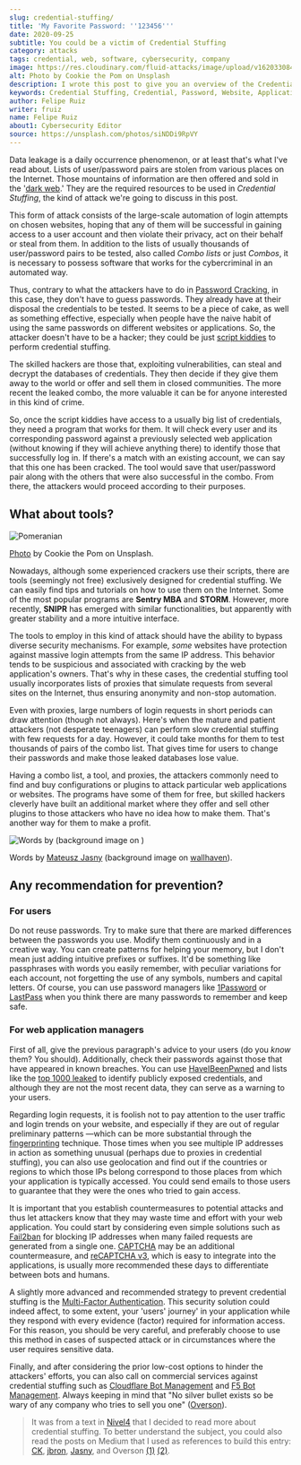 ```yaml
---
slug: credential-stuffing/
title: 'My Favorite Password: ''123456'''
date: 2020-09-25
subtitle: You could be a victim of Credential Stuffing
category: attacks
tags: credential, web, software, cybersecurity, company
image: https://res.cloudinary.com/fluid-attacks/image/upload/v1620330841/blog/credential-stuffing/cover_t0zcnj.webp
alt: Photo by Cookie the Pom on Unsplash
description: I wrote this post to give you an overview of the Credential Stuffing attack and some short recommendations for its prevention.
keywords: Credential Stuffing, Credential, Password, Website, Application, Cybersecurity, Attack, Technique
author: Felipe Ruiz
writer: fruiz
name: Felipe Ruiz
about1: Cybersecurity Editor
source: https://unsplash.com/photos/siNDDi9RpVY
---
```


Data leakage is a daily occurrence phenomenon,
or at least that's what I've read about.
Lists of user/password pairs are stolen
from various places on the Internet.
Those mountains of information are then offered
and sold in the '[dark web](../dark-web).'
They are the required resources to be used in *Credential Stuffing*,
the kind of attack we're going to discuss
in this post.

This form of attack consists of the large-scale automation
of login attempts on chosen websites,
hoping that any of them will be successful
in gaining access to a user account
and then violate their privacy,
act on their behalf or steal from them.
In addition to the lists
of usually thousands of user/password pairs to be tested,
also called *Combo lists* or just *Combos*,
it is necessary to possess software
that works for the cybercriminal
in an automated way.

Thus,
contrary to what the attackers have to do in [Password Cracking](../pass-cracking/),
in this case,
they don't have to guess passwords.
They already have at their disposal the credentials
to be tested.
It seems to be a piece of cake,
as well as something effective,
especially when people have the naive habit
of using the same passwords
on different websites or applications.
So,
the attacker doesn't have to be a hacker;
they could be just [script kiddies](https://en.wikipedia.org/wiki/Script_kiddie)
to perform credential stuffing.

The skilled hackers are those that,
exploiting vulnerabilities,
can steal and decrypt the databases of credentials.
They then decide
if they give them away to the world
or offer and sell them in closed communities.
The more recent the leaked combo,
the more valuable it can be for anyone interested
in this kind of crime.

So,
once the script kiddies have access
to a usually big list of credentials,
they need a program that works for them.
It will check every user
and its corresponding password
against a previously selected web application
(without knowing if they will achieve anything there)
to identify those that successfully log in.
If there's a match with an existing account,
we can say that this one has been cracked.
The tool would save that user/password pair
along with the others
that were also successful in the combo.
From there,
the attackers would proceed according to their purposes.

## What about tools?

<div class="imgblock">

![Pomeranian](https://res.cloudinary.com/fluid-attacks/image/upload/v1620330839/blog/credential-stuffing/pome_rt79wj.webp)

<div class="title">

[Photo](https://unsplash.com/photos/gySMaocSdqs)
by Cookie the Pom on Unsplash.

</div>

</div>

Nowadays,
although some experienced crackers use their scripts,
there are tools
(seemingly not free)
exclusively designed for credential stuffing.
We can easily find tips and tutorials
on how to use them on the Internet.
Some of the most popular programs are **Sentry MBA** and **STORM**.
However,
more recently,
**SNIPR** has emerged with similar functionalities,
but apparently with greater stability
and a more intuitive interface.

The tools to employ in this kind of attack
should have the ability to bypass diverse security mechanisms.
For example,
*some* websites have protection against massive login attempts
from the same IP address.
This behavior tends to be suspicious
and associated with cracking by the web application's owners.
That's why in these cases,
the credential stuffing tool usually incorporates lists of proxies
that simulate requests from several sites on the Internet,
thus ensuring anonymity and non-stop automation.

Even with proxies,
large numbers of login requests
in short periods can draw attention
(though not always).
Here's when the mature and patient attackers
(not desperate teenagers)
can perform slow credential stuffing
with few requests for a day.
However,
it could take months for them
to test thousands of pairs of the combo list.
That gives time for users to change their passwords
and make those leaked databases lose value.

Having a combo list,
a tool, and proxies,
the attackers commonly need to find and buy configurations or plugins
to attack particular web applications or websites.
The programs have some of them for free,
but skilled hackers cleverly have built an additional market
where they offer and sell other plugins
to those attackers who have no idea how to make them.
That's another way for them to make a profit.

<div class="imgblock">

![Words by
(background image on
)](https://res.cloudinary.com/fluid-attacks/image/upload/v1620330839/blog/credential-stuffing/jasny_eyxl97.webp)

<div class="title">

Words by [Mateusz Jasny](https://medium.com/@mtjasny/how-to-deal-with-credential-stuffing-attacks-c1456e499093)
(background image on [wallhaven](https://wallhaven.cc/w/q6q92r)).

</div>

</div>

## Any recommendation for prevention?

### For users

Do not reuse passwords.
Try to make sure that
there are marked differences between the passwords you use.
Modify them continuously and in a creative way.
You can create patterns for helping your memory,
but I don't mean just adding intuitive prefixes or suffixes.
It'd be something like passphrases
with words you easily remember,
with peculiar variations for each account,
not forgetting the use of any symbols,
numbers and capital letters.
Of course,
you can use password managers
like [1Password](https://1password.com/) or [LastPass](https://www.lastpass.com/)
when you think there are many passwords to remember and keep safe.

### For web application managers

First of all,
give the previous paragraph's advice to your users
(do you *know* them? You should).
Additionally,
check their passwords against those
that have appeared in known breaches.
You can use [HaveIBeenPwned](https://haveibeenpwned.com/)
and lists like the [top 1000 leaked](https://github.com/danielmiessler/SecLists/blob/master/Passwords/Common-Credentials/10-million-password-list-top-1000.txt)
to identify publicly exposed credentials,
and although they are not the most recent data,
they can serve as a warning to your users.

Regarding login requests,
it is foolish not to pay attention to the user traffic
and login trends on your website,
and especially if they are out of regular preliminary patterns
—which can be more substantial through the [fingerprinting](https://cheatsheetseries.owasp.org/cheatsheets/Credential_Stuffing_Prevention_Cheat_Sheet.html#device-fingerprinting)
technique.
Those times when you see multiple IP addresses in action
as something unusual
(perhaps due to proxies in credential stuffing),
you can also use geolocation
and find out if the countries or regions
to which those IPs belong
correspond to those places
from which your application is typically accessed.
You could send emails to those users
to guarantee that they were the ones
who tried to gain access.

It is important that
you establish countermeasures to potential attacks
and thus let attackers know that
they may waste time and effort with your web application.
You could start by considering even simple solutions
such as [Fail2ban](https://www.fail2ban.org/wiki/index.php/Main_Page)
for blocking IP addresses
when many failed requests are generated from a single one.
[CAPTCHA](https://en.wikipedia.org/wiki/CAPTCHA)
may be an additional countermeasure,
and [reCAPTCHA v3](https://developers.google.com/recaptcha/docs/v3),
which is easy to integrate into the applications,
is usually more recommended these days
to differentiate between bots and humans.

A slightly more advanced and recommended strategy
to prevent credential stuffing
is the [Multi-Factor Authentication](https://en.wikipedia.org/wiki/Multi-factor_authentication).
This security solution could indeed affect,
to some extent,
your 'users' journey' in your application
while they respond with every evidence
(factor)
required for information access.
For this reason,
you should be very careful,
and preferably choose to use this method
in cases of suspected attack
or in circumstances where the user requires sensitive data.

Finally,
and after considering the prior low-cost options
to hinder the attackers' efforts,
you can also call on commercial services
against credential stuffing
such as [Cloudflare Bot Management](https://www.cloudflare.com/es-es/products/bot-management/)
and [F5 Bot Management](https://www.f5.com/solutions/application-security/bot-management).
Always keeping in mind that
"No silver bullet exists
so be wary of any company who tries to sell you one"
([Overson](https://medium.com/@jsoverson/10-tips-to-stop-credential-stuffing-attacks-db249cac6428)).

> It was from a text in [Nivel4](https://blog.nivel4.com/noticias/que-es-el-credential-stuffing-o-relleno-de-contrasenas/)
> that I decided to read more about credential stuffing.
> To better understand the subject,
> you could also read the posts on Medium
> that I used as references to build this entry:
> [CK](https://medium.com/@costask/the-economics-of-credential-stuffing-attacks-c2dd5f77a48e),
> [jbron](https://medium.com/@jbron/credential-stuffing-how-its-done-and-what-to-do-with-it-57ad66302ce2),
> [Jasny](https://medium.com/@mtjasny/how-to-deal-with-credential-stuffing-attacks-c1456e499093),
> and Overson
> [(1)](https://medium.com/@jsoverson/3-misunderstandings-about-credential-stuffing-attacks-3526c618a8d6)
> [(2)](https://medium.com/@jsoverson/10-tips-to-stop-credential-stuffing-attacks-db249cac6428).
